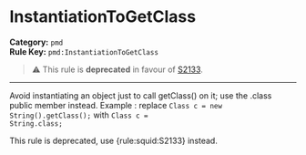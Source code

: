 
# InstantiationToGetClass
**Category:** `pmd`<br/>
**Rule Key:** `pmd:InstantiationToGetClass`<br/>
> :warning: This rule is **deprecated** in favour of [S2133](https://rules.sonarsource.com/java/RSPEC-2133).

-----

Avoid instantiating an object just to call getClass() on it; use the .class public member instead. Example : replace
<code>Class c = new String().getClass();</code> with <code>Class c = String.class;</code>

<p>
  This rule is deprecated, use {rule:squid:S2133} instead.
</p>

